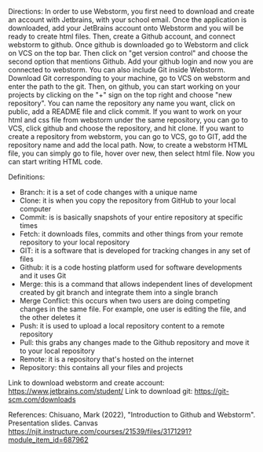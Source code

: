 Directions:
 In order to use Webstorm, you first need to download and create an account with Jetbrains, with your school email. Once the application is downloaded, add your JetBrains account onto Webstorm and you will be ready to create html files. Then, create a Github account, and connect webstorm to github. Once github is downloaded go to Webstorm and click on VCS on the top bar. Then click on "get version control" and choose the second option that mentions Github. Add your github login and now you are connected to webstorm. You can also include Git inside Webstorm. Download Git corresponding to your machine, go to VCS on webstorm and enter the path to the git. Then, on github, you can start working on your projects by clicking on the "+" sign on the top right and choose "new repository". You can name the repository any name you want, click on public, add a README file and click commit. If you want to work on your html and css file from webstorm under the same repository, you can go to VCS, click github and choose the repository, and hit clone. If you want to create a repository from webstorm, you can go to VCS, go to GIT, add the repository name and add the local path. Now, to create a webstorm HTML file, you can simply go to file, hover over new, then select html file. Now you can start writing HTML code. 
 
 
Definitions:
- Branch: it is a set of code changes with a unique name 
- Clone: it is when you copy the repository from GitHub to your local computer
- Commit: is is basically snapshots of your entire repository at specific times
- Fetch: it downloads files, commits and other things from your remote repository to your local repository 
- GIT: it is a software that is developed for tracking changes in any set of files
- Github: it is a code hosting platform used for software developments and it uses Git
- Merge: this is a command that allows independent lines of development created by git branch and integrate them into a single branch
- Merge Conflict: this occurs when two users are doing competing changes in the same file. For example, one user is editing the file, and the other deletes it
- Push: it is used to upload a local repository content to a remote repository 
- Pull: this grabs any changes made to the Github repository and move it to your local repository 
- Remote: it is a repository that's hosted on the internet 
- Repository: this contains all your files and projects 


Link to download webstorm and create account: https://www.jetbrains.com/student/
Link to download git: https://git-scm.com/downloads

References:
Chisuano, Mark (2022), "Introduction to Github and Webstorm". Presentation slides. Canvas
  https://njit.instructure.com/courses/21539/files/3171291?module_item_id=687962
